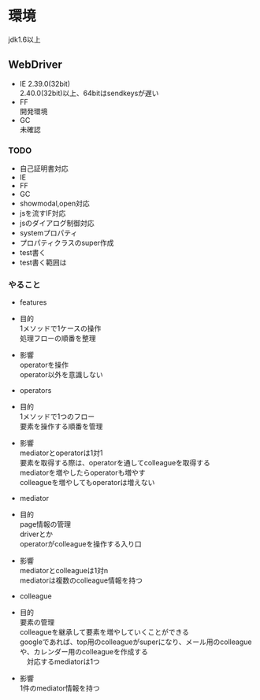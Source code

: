 # 環境
jdk1.6以上

## WebDriver
- IE 2.39.0(32bit)  
2.40.0(32bit)以上、64bitはsendkeysが遅い
- FF  
開発環境
- GC  
未確認

### TODO
- 自己証明書対応
 - IE
 - FF
 - GC
- showmodal,open対応
- jsを流すIF対応
- jsのダイアログ制御対応
- systemプロパティ
 - プロパティクラスのsuper作成
- test書く
 - test書く範囲は

### やること
- features  
 - 目的  
	1メソッドで1ケースの操作  
	処理フローの順番を整理  
 - 影響  
	operatorを操作  
	operator以外を意識しない  

- operators  
 - 目的  
	1メソッドで1つのフロー  
	要素を操作する順番を管理  
 - 影響  
	mediatorとoperatorは1対1  
	要素を取得する際は、operatorを通してcolleagueを取得する  
	mediatorを増やしたらoperatorも増やす  
	colleagueを増やしてもoperatorは増えない  

- mediator  
 - 目的  
	page情報の管理  
	driverとか  
	operatorがcolleagueを操作する入り口  
 - 影響  
	mediatorとcolleagueは1対n  
	mediatorは複数のcolleague情報を持つ  

- colleague  
 - 目的  
	要素の管理  
	colleagueを継承して要素を増やしていくことができる  
	googleであれば、top用のcolleagueがsuperになり、メール用のcolleagueや、カレンダー用のcolleagueを作成する  
	　対応するmediatorは1つ  

 - 影響  
	1件のmediator情報を持つ  


